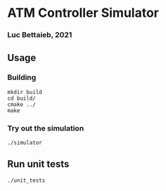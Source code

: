 # ATM Controller Simulator
### Luc Bettaieb, 2021

## Usage
### Building
```
mkdir build
cd build/
cmake ../
make
```

### Try out the simulation
```
./simulator

```

## Run unit tests
```
./unit_tests
```
